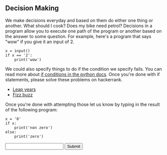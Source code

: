 ## Decision Making

We make decisions everyday and based on them do either one thing or another. What should I cook? Does my bike need petrol?
Decisions in a program allow you to execute one path of the program or another based on the answer to some question. For example, here's a program that says "wow" if you give it an input of 2.

    x = input()
    if x == '2':
        print('wow')

We could also specify things to do if the condition we specify fails. You can read more about [if conditions in the python docs](https://docs.python.org/3/tutorial/controlflow.html#if-statements). Once you're done with if statements, please solve these problems on hackerrank.

- [Leap years](https://www.hackerrank.com/challenges/write-a-function/problem)
- [Fizz buzz](https://www.hackerrank.com/challenges/py-if-else/problem/)

Once you're done with attempting those let us know by typing in the result of the following program:

    x = '0'
    if x:
        print('non zero')
    else:
        print('zero')

<form method='POST'>
  <input name='answer'>
  <input type='submit' value='Submit'>
</form>
